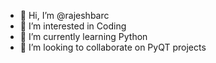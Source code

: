 - 👋 Hi, I’m @rajeshbarc
- 👀 I’m interested in Coding
- 🌱 I’m currently learning Python
- 💞️ I’m looking to collaborate on PyQT projects

<!---
rajeshbarc/rajeshbarc is a ✨ special ✨ repository because its `README.md` (this file) appears on your GitHub profile.
You can click the Preview link to take a look at your changes.
--->
